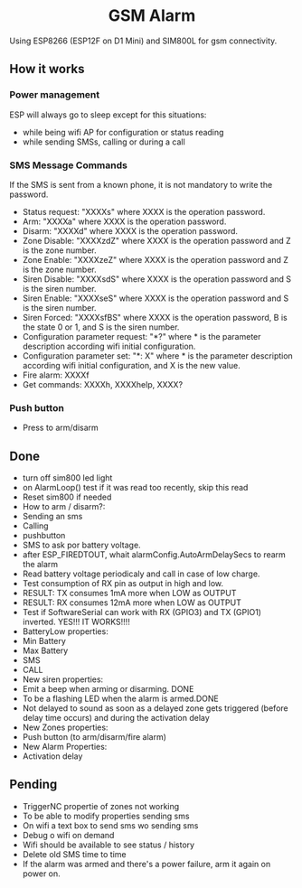# <center>GSM Alarm</center>

Using ESP8266 (ESP12F on D1 Mini) and SIM800L for gsm connectivity.

## How it works

### Power management

ESP will always go to sleep except for this situations:
- while being wifi AP for configuration or status reading
- while sending SMSs, calling or during a call

### SMS Message Commands

If the SMS is sent from a known phone, it is not mandatory to write the password.
- Status request: "XXXXs" where XXXX is the operation password.
- Arm: "XXXXa" where XXXX is the operation password.
- Disarm: "XXXXd" where XXXX is the operation password.
- Zone Disable: "XXXXzdZ" where XXXX is the operation password and Z is the zone number.
- Zone Enable: "XXXXzeZ" where XXXX is the operation password and Z is the zone number.
- Siren Disable: "XXXXsdS" where XXXX is the operation password and S is the siren number.
- Siren Enable: "XXXXseS" where XXXX is the operation password and S is the siren number.
- Siren Forced: "XXXXsfBS" where XXXX is the operation password, B is the state 0 or 1, and S is the siren number.
- Configuration parameter request: "*?" where * is the parameter description according wifi initial configuration.
- Configuration parameter set: "*: X" where * is the parameter description according wifi initial configuration, and X is the new value.
- Fire alarm: XXXXf
- Get commands: XXXXh, XXXXhelp, XXXX?

### Push button

- Press to arm/disarm

## Done

- turn off sim800 led light
- on AlarmLoop() test if it was read too recently, skip this read
- Reset sim800 if needed
- How to arm / disarm?:
-   Sending an sms
-   Calling
-   pushbutton
- SMS to ask por battery voltage.
- after ESP_FIREDTOUT, whait alarmConfig.AutoArmDelaySecs to rearm the alarm
- Read battery voltage periodicaly and call in case of low charge.
- Test consumption of RX pin as output in high and low.
-   RESULT: TX consumes 1mA more when LOW as OUTPUT
-   RESULT: RX consumes 12mA more when LOW as OUTPUT
- Test if SoftwareSerial can work with RX (GPIO3) and TX (GPIO1) inverted. YES!!! IT WORKS!!!!
- BatteryLow properties:
-   Min Battery
-   Max Battery
-   SMS
-   CALL
- New siren properties:
-   Emit a beep when arming or disarming. DONE
-   To be a flashing LED when the alarm is armed.DONE
-   Not delayed to sound as soon as a delayed zone gets triggered (before delay time occurs) and during the activation delay
- New Zones properties:
-   Push button (to arm/disarm/fire alarm)
- New Alarm Properties:
-   Activation delay

## Pending

- TriggerNC propertie of zones not working
- To be able to modify properties sending sms
- On wifi a text box to send sms wo sending sms
- Debug o wifi on demand
- Wifi should be available to see status / history
- Delete old SMS time to time
- If the alarm was armed and there's a power failure, arm it again on power on.
